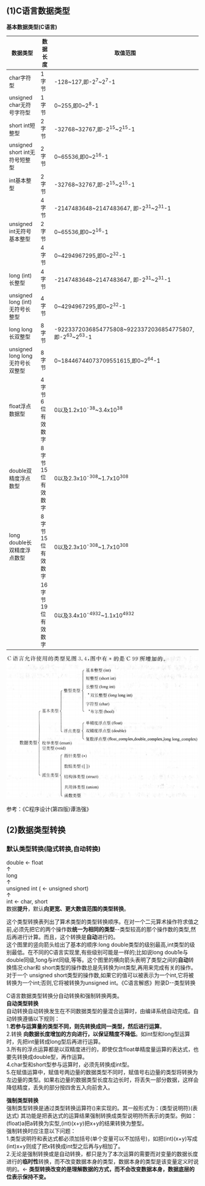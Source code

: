 ﻿## (1)C语言数据类型
**基本数据类型(C语言)**

| 数据类型 | 数据长度 | 取值范围 |
| --- | --- | --- |
| char字符型 | 1字节 | -128\~127,即-2<sup>7</sup>\~2<sup>7</sup>-1 |
| unsigned char无符号字符型 | 1字节 | 0\~255,即0\~2<sup>8</sup>-1 |
| short int短整型 | 2字节 | -32768\~32767,即-2<sup>15</sup>\~2<sup>15</sup>-1 |
| unsigned short int无符号短整型 | 2字节 | 0\~65536,即0\~2<sup>16</sup>-1 |
| int基本整型 | 2字节 | -32768\~32767,即-2<sup>15</sup>\~2<sup>15</sup>-1 |
|| 4字节 | -2147483648\~2147483647, 即-2<sup>31</sup>\~2<sup>31</sup>-1 |
| unsigned int无符号基本整型 | 2字节 | 0\~65536,即0\~2<sup>16</sup>-1 |
|| 4字节 | 0\~4294967295,即0\~2<sup>32</sup>-1 |
| long (int)长整型 | 4字节 | -2147483648\~2147483647, 即-2<sup>31</sup>\~2<sup>31</sup>-1 |
| unsigned long (int)无符号长整型 | 4字节 | 0\~4294967295,即0\~2<sup>32</sup>-1 |
| long long长双整型 | 8字节 | -9223372036854775808\~9223372036854775807,即-2<sup>63</sup>\~2<sup>63</sup>-1 |
| unsigned long long无符号长双整型 | 8字节 | 0\~18446744073709551615,即0\~2<sup>64</sup>-1 |
| float浮点数据型 | 4字节<br>6位有效数字 | 0以及1.2x10<sup>-38</sup>\~3.4x10<sup>38</sup> |
| double双精度浮点数型 | 8字节<br>15位有效数字 | 0以及2.3x10<sup>-308</sup>\~1.7x10<sup>308</sup> |
| long double长双精度浮点数型 | 8字节<br>15位有效数字 | 0以及2.3x10<sup>-308</sup>\~1.7x10<sup>308</sup> |
|| 16字节<br>19位有效数字 | 0以及3.4x10<sup>-4932</sup>\~1.1x10<sup>4932</sup> |

![C语言数据类型](https://github.com/gaheadus/daily_use/blob/master/Resources/C%E8%AF%AD%E8%A8%80%E6%95%B0%E6%8D%AE%E7%B1%BB%E5%9E%8B.png)

参考：《C程序设计(第四版)谭浩强》


## (2)数据类型转换
### 默认类型转换(隐式转换,自动转换)
double  ←  float  
↑  
long  
↑  
unsigned int  ( ← unsigned short)  
↑  
int  ←  char, short  
数据**提升**，默认**向更宽、更大数值范围的类型转换**。

这个类型转换表列出了算术类型的类型转换顺序。在对一个二元算术操作符求值之前,必须先把它的两个操作数**统一为相同的类型**--类型较高的那个操作数的类型,然后再进行计算。而且，这个转换是**自动**进行的。  
这个图里的竖向箭头给出了基本的顺序:long double类型的级别最高,int类型的级别最低。在不同的C语言实现里,有些级别可能是一样的;比如说long doub1e与double同级,1ong与int同级,等等。这个图里的横向箭头表明了类型之间的**自动**转换情况:char和 short类型的操作数总是先转换为int类型,再用来完成有关的操作。对于一个 unsigned short类型的操作数,如果它的值可以被表示为一个int,它将被转换为一个int;否则,它将被转换为unsigned int。《C语言解惑》附录D--类型转换  

C语言数据类型转换分自动转换和强制转换两类。  
**自动类型转换**  
自动转换自动转换发生在不同数据类型的量混合运算时，由编译系统自动完成。自动转换遵循以下规则：  
1.**若参与运算量的类型不同，则先转换成同一类型，然后进行运算**。  
2.转换 **向数据长度增加的方向进行，以保证精度不降低**。如int型和long型运算时，先把int量转成long型后再进行运算。  
3.所有的浮点运算都是以双精度进行的，即使仅含float单精度量运算的表达式，也要先转换成double型，再作运算。  
4.char型和short型参与运算时，必须先转换成int型。  
5.在赋值运算中，赋值号两边量的数据类型不同时，赋值号右边量的类型将转换为左边量的类型。如果右边量的数据类型长度左边长时，将丢失一部分数据，这样会降低精度，丢失的部分按四舍五入向前舍入。  

**强制类型转换**  
强制类型转换是通过类型转换运算符()来实现的。其一般形式为：(类型说明符)(表达式) 其功能是把表达式的运算结果强制转换成类型说明符所表示的类型。例如：(float)a把a转换为实型,(int)(x+y)把x+y的结果转换为整型。  
强制转换时应注意以下问题：  
1.类型说明符和表达式都必须加括号(单个变量可以不加括号)，如把(int)(x+y)写成(int)x+y则成了把x转换成int型之后再与y相加了。  
2.无论是强制转换或是自动转换，都只是为了本次运算的需要而对变量的数据长度进行的**临时性**转换，而不改变数据本身的类型，数据本身的类型是该变量定义时说明的。← **类型转换改变的是理解数据的方式，而不会改变数据本身，数据底层的位表示保持不变。**  

